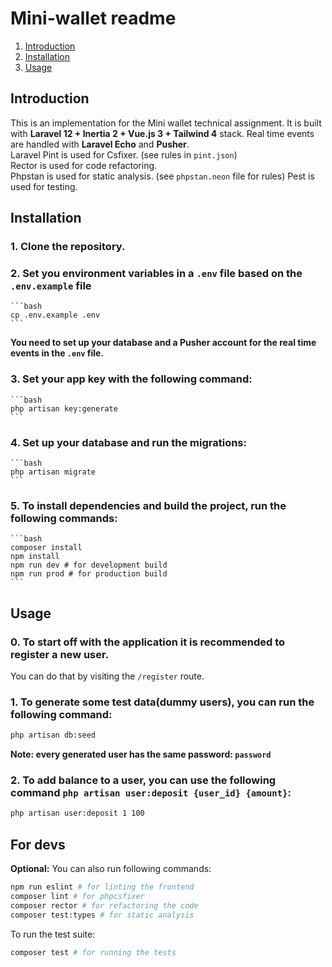 # Mini-wallet readme

1. [Introduction](#introduction)
2. [Installation](#installation)
3. [Usage](#usage)

## Introduction

This is an implementation for the Mini wallet technical assignment.
It is built with **Laravel 12 + Inertia 2 + Vue.js 3 + Tailwind 4** stack. Real time events are handled with **Laravel Echo** and **Pusher**.   
Laravel Pint is used for Csfixer. (see rules in `pint.json`)  
Rector is used for code refactoring.   
Phpstan is used for static analysis. (see `phpstan.neon` file for rules)
Pest is used for testing.

## Installation

### 1. Clone the repository.
### 2. Set you environment variables in a `.env` file based on the `.env.example` file
    ```bash
    cp .env.example .env
    ```
   **You need to set up your database and a Pusher account for the real time events in the `.env` file.**

### 3. Set your app key with the following command:
    ```bash
    php artisan key:generate
    ```
### 4. Set up your database and run the migrations:
    ```bash
    php artisan migrate
    ```

### 5. To install dependencies and build the project, run the following commands:
    ```bash
    composer install
    npm install
    npm run dev # for development build
    npm run prod # for production build
    ```
## Usage
### 0. To start off with the application it is recommended to register a new user.
You can do that by visiting the `/register` route.

### 1. To generate some test data(dummy users), you can run the following command:
```bash
php artisan db:seed
```
**Note: every generated user has the same password: `password`**

### 2. To add balance to a user, you can use the following command `php artisan user:deposit {user_id} {amount}`:
```bash
php artisan user:deposit 1 100
```


## For devs
**Optional:** You can also run following commands:
```bash
npm run eslint # for linting the frontend
composer lint # for phpcsfixer
composer rector # for refactoring the code
composer test:types # for static analysis
```

To run the test suite:
```bash
composer test # for running the tests
```
